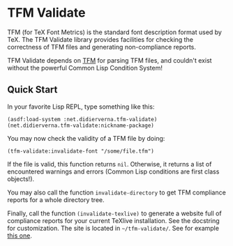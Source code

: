 # TFM Validate
TFM (for TeX Font Metrics) is the standard font description format used by
TeX. The TFM Validate library provides facilities for checking the correctness
of TFM files and generating non-compliance reports.

TFM Validate depends on [TFM](https://github.com/didierverna/tfm) for parsing
TFM files, and couldn't exist without the powerful Common Lisp Condition
System!


## Quick Start
In your favorite Lisp REPL, type something like this:
```
(asdf:load-system :net.didierverna.tfm-validate)
(net.didierverna.tfm-validate:nickname-package)
```

You may now check the validity of a TFM file by doing:
```
(tfm-validate:invalidate-font "/some/file.tfm")
```
If the file is valid, this function returns `nil`. Otherwise, it returns a
list of encountered warnings and errors (Common Lisp conditions are first
class objects!).

You may also call the function `invalidate-directory` to get TFM compliance
reports for a whole directory tree.

Finally, call the function `(invalidate-texlive)` to generate a website
full of compliance reports for your current TeXlive installation. See the
docstring for customization. The site is located in `~/tfm-validate/`. See for
example [this one](https://www.didierverna.net/tfm-validate).
